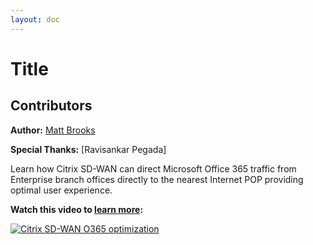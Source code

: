 ```yaml
---
layout: doc
---
```

# Title

## Contributors

**Author:** [Matt Brooks](https://twitter.com/tweetmattbrooks)

**Special Thanks:** [Ravisankar Pegada]

Learn how Citrix SD-WAN can direct Microsoft Office 365 traffic from Enterprise branch offices directly to the nearest Internet POP providing optimal user experience.

**Watch this video to [learn more](https://youtu.be/DIxVnMM8AOw):**

[![Citrix SD-WAN O365 optimization](/en-us/tech-zone/learn/media/shared_video-placeholder.png)](https://youtu.be/DIxVnMM8AOw)
